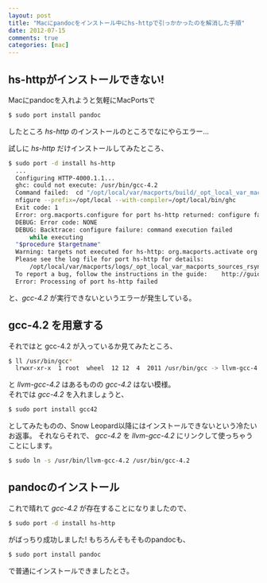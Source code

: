 ```yaml
---
layout: post
title: "Macにpandocをインストール中にhs-httpで引っかかったのを解消した手順"
date: 2012-07-15
comments: true
categories: [mac]
---
```


## hs-httpがインストールできない!

Macにpandocを入れようと気軽にMacPortsで

``` sh
$ sudo port install pandoc
```

したところ *hs-http* のインストールのところでなにやらエラー...

試しに *hs-http* だけインストールしてみたところ、

<!-- more -->

``` sh
$ sudo port -d install hs-http
  ...
  Configuring HTTP-4000.1.1...
  ghc: could not execute: /usr/bin/gcc-4.2
  Command failed:  cd "/opt/local/var/macports/build/_opt_local_var_macports_sources_rsync.macports.org_release_ports_devel_hs-HTTP/hs-http/work/HTTP-4000.1.1" && runhaskell Setup co
  nfigure --prefix=/opt/local --with-compiler=/opt/local/bin/ghc 
  Exit code: 1
  Error: org.macports.configure for port hs-http returned: configure failure: command execution failed
  DEBUG: Error code: NONE
  DEBUG: Backtrace: configure failure: command execution failed
      while executing
  "$procedure $targetname"
  Warning: targets not executed for hs-http: org.macports.activate org.macports.configure org.macports.build org.macports.destroot org.macports.install
  Please see the log file for port hs-http for details:
      /opt/local/var/macports/logs/_opt_local_var_macports_sources_rsync.macports.org_release_ports_devel_hs-HTTP/hs-http/main.log
  To report a bug, follow the instructions in the guide:    http://guide.macports.org/#project.tickets
  Error: Processing of port hs-http failed
```

と、*gcc-4.2* が実行できないというエラーが発生している。  

## gcc-4.2 を用意する

それではと gcc-4.2 が入っているか見てみたところ、

``` sh
$ ll /usr/bin/gcc*
  lrwxr-xr-x  1 root  wheel  12 12  4  2011 /usr/bin/gcc -> llvm-gcc-4.2
```

と *llvm-gcc-4.2* はあるものの *gcc-4.2* はない模様。  
それでは *gcc-4.2* を入れましょうと、

``` sh
$ sudo port install gcc42
```

としてみたものの、Snow Leopard以降にはインストールできないという冷たいお返事。
それならそれで、 *gcc-4.2* を *llvm-gcc-4.2* にリンクして使っちゃうことにします。

``` sh
$ sudo ln -s /usr/bin/llvm-gcc-4.2 /usr/bin/gcc-4.2
```

## pandocのインストール

これで晴れて *gcc-4.2* が存在することになりましたので、

``` sh
$ sudo port -d install hs-http
```

がばっちり成功しました!
もちろんそもそものpandocも、

``` sh
$ sudo port install pandoc
```

で普通にインストールできましたとさ。

